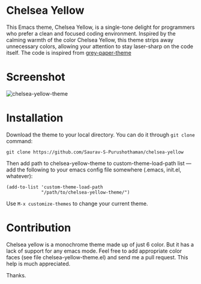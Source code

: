 # Chelsea Yellow #

This Emacs theme, Chelsea Yellow, is a single-tone delight for
programmers who prefer a clean and focused coding
environment. Inspired by the calming warmth of the color Chelsea
Yellow, this theme strips away unnecessary colors, allowing your
attention to stay laser-sharp on the code itself. The code is inspired
from [grey-paper-theme](https://melpa.org/#/grey-paper-theme)


# Screenshot #

![chelsea-yellow-theme](https://i.imgur.com/rpafhVr.png)

# Installation #

Download the theme to your local directory. You can do it through `git
clone` command:

```
git clone https://github.com/Saurav-S-Purushothaman/chelsea-yellow
```

Then add path to chelsea-yellow-theme to custom-theme-load-path list —
add the following to your emacs config file somewhere (.emacs,
init.el, whatever):

```
(add-to-list 'custom-theme-load-path
             "/path/to/chelsea-yellow-theme/")
```

Use `M-x customize-themes` to change your current theme.

# Contribution #

Chelsea yellow is a monochrome theme made up of just 6 color. But it
has a lack of support for any emacs mode. Feel free to add appropriate
color faces (see file chelsea-yellow-theme.el) and send me a pull
request. This help is much appreciated.

Thanks.
